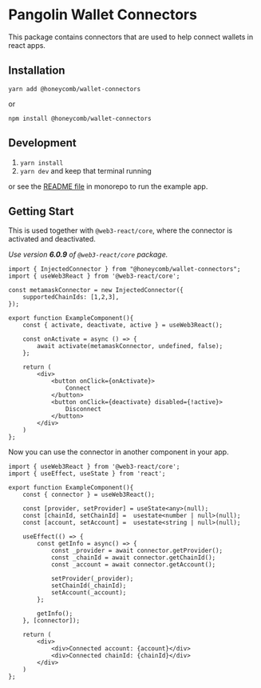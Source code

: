 # Pangolin Wallet Connectors
This package contains connectors that are used to help connect wallets in react apps.

## Installation
`yarn add @honeycomb/wallet-connectors`

or

`npm install @honeycomb/wallet-connectors`

## Development

1. `yarn install`
2. `yarn dev` and keep that terminal running

or see the [README file](/monorepo/README.md) in monorepo to run the example app.

## Getting Start
This is used together with `@web3-react/core`, where the connector is activated and deactivated.

_Use version **6.0.9** of `@web3-react/core` package._

```tsx
import { InjectedConnector } from "@honeycomb/wallet-connectors";
import { useWeb3React } from '@web3-react/core';

const metamaskConnector = new InjectedConnector({
    supportedChainIds: [1,2,3],
});

export function ExampleComponent(){
    const { activate, deactivate, active } = useWeb3React();

    const onActivate = async () => {
        await activate(metamaskConnector, undefined, false); 
    };

    return (
        <div>
            <button onClick={onActivate}>
                Connect
            </button>
            <button onClick={deactivate} disabled={!active}>
                Disconnect
            </button>
        </div>
    )
};
```

Now you can use the connector in another component in your app.

```tsx
import { useWeb3React } from '@web3-react/core';
import { useEffect, useState } from 'react';

export function ExampleComponent(){
    const { connector } = useWeb3React();

    const [provider, setProvider] = useState<any>(null);
    const [chainId, setChainId] =  usestate<number | null>(null);
    const [account, setAccount] =  usestate<string | null>(null);

    useEffect(() => {
        const getInfo = async() => {
            const _provider = await connector.getProvider();
            const _chainId = await connector.getChainId();
            const _account = await connector.getAccount();

            setProvider(_provider);
            setChainId(_chainId);
            setAccount(_account);
        };

        getInfo();
    }, [connector]);

    return (
        <div>
            <div>Connected account: {account}</div>
            <div>Connected chainId: {chainId}</div>
        </div>
    )
};
```